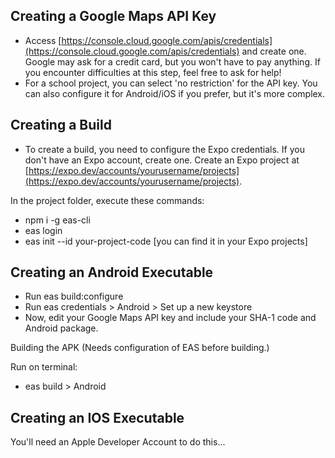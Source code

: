 ## Creating a Google Maps API Key
- Access [https://console.cloud.google.com/apis/credentials](https://console.cloud.google.com/apis/credentials) and create one. Google may ask for a credit card, but you won't have to pay anything. If you encounter difficulties at this step, feel free to ask for help!
- For a school project, you can select 'no restriction' for the API key. You can also configure it for Android/iOS if you prefer, but it's more complex.

## Creating a Build
- To create a build, you need to configure the Expo credentials. If you don't have an Expo account, create one. Create an Expo project at [https://expo.dev/accounts/yourusername/projects](https://expo.dev/accounts/yourusername/projects).

In the project folder, execute these commands:
- npm i -g eas-cli
- eas login
- eas init --id your-project-code [you can find it in your Expo projects]

## Creating an Android Executable
- Run eas build:configure
- Run eas credentials > Android > Set up a new keystore
- Now, edit your Google Maps API key and include your SHA-1 code and Android package.

Building the APK
(Needs configuration of EAS before building.)

Run on terminal:
- eas build > Android

## Creating an IOS Executable
You'll need an Apple Developer Account to do this...
